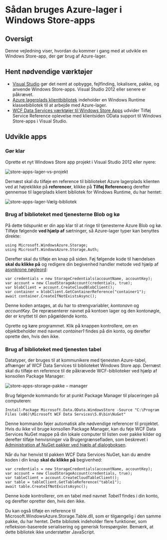 <properties
    pageTitle="Bruge Azure lagerplads i Windows Store-apps | Microsoft Azure"
    description="Lær at oprette en Windows Store-app, der bruger Azure Blob, kø, tabel eller fil lagerplads."
    services="storage"
    documentationCenter=""
    authors="tamram"
    manager="carmonm"
    editor="tysonn"/>

<tags
    ms.service="storage"
    ms.workload="storage"
    ms.tgt_pltfrm="mobile-windows-store"
    ms.devlang="dotnet"
    ms.topic="article"
    ms.date="10/18/2016"
    ms.author="tamram"/>
    
# <a name="how-to-use-azure-storage-in-windows-store-apps"></a>Sådan bruges Azure-lager i Windows Store-apps

## <a name="overview"></a>Oversigt

Denne vejledning viser, hvordan du kommer i gang med at udvikle en Windows Store-app, der gør brug af Azure-lager.

## <a name="download-required-tools"></a>Hent nødvendige værktøjer

- [Visual Studio](https://www.visualstudio.com/en-us/visual-studio-homepage-vs.aspx) gør det nemt at opbygge, fejlfinding, lokalisere, pakke, og anvende Windows Store-apps. Visual Studio 2012 eller senere er påkrævet.
- [Azure lagerplads klientbibliotek](https://www.nuget.org/packages/WindowsAzure.Storage) indeholder en Windows Runtime klassebibliotek til at arbejde med Azure-lager.
- [WCF Data Services værktøjer til Windows Store Apps](http://www.microsoft.com/download/details.aspx?id=30714) udvider Tilføj Service Reference oplevelse med klientsiden OData support til Windows Store-apps i Visual Studio.

## <a name="develop-apps"></a>Udvikle apps

### <a name="getting-ready"></a>Gør klar

Oprette et nyt Windows Store app projekt i Visual Studio 2012 eller nyere:

![store-apps-lager-vs-projekt][store-apps-storage-vs-project]

Dernæst skal du tilføje en reference til biblioteket Azure lagerplads klienten ved at højreklikke på **referencer**, klikke på **Tilføj Reference**og derefter gennemse til lagerplads klient bibliotek for Windows Runtime, du har hentet:

![store-apps-lager-Vælg-bibliotek][store-apps-storage-choose-library]

### <a name="using-the-library-with-the-blob-and-queue-services"></a>Brug af biblioteket med tjenesterne Blob og kø

På dette tidspunkt er din app klar til at ringe til tjenesterne Azure Blob og kø. Tilføje følgende **ved hjælp af** sætninger, så Azure-lager typer kan benyttes direkte:

    using Microsoft.WindowsAzure.Storage;
    using Microsoft.WindowsAzure.Storage.Auth;

Derefter skal du tilføje en knap på siden. Føj følgende kode til hændelsen **skal du klikke på** og redigere din begivenhed handler metode ved hjælp af [asynkrone nøgleord](http://msdn.microsoft.com/library/vstudio/hh156513.aspx):

    var credentials = new StorageCredentials(accountName, accountKey);
    var account = new CloudStorageAccount(credentials, true);
    var blobClient = account.CreateCloudBlobClient();
    var container = blobClient.GetContainerReference("container1");
    await container.CreateIfNotExistsAsync();

Denne koden antages, at du har to strengvariabler, *kontonavn* og *accountKey*. De repræsenterer navnet på kontoen lager og den kontonøgle, der er knyttet til den pågældende konto.

Oprette og køre programmet. Klik på knappen kontrollere, om en objektbeholder med navnet *container1* findes på din konto, og derefter oprette den, hvis den ikke.

### <a name="using-the-library-with-the-table-service"></a>Brug af biblioteket med tjenesten tabel

Datatyper, der bruges til at kommunikere med tjenesten Azure-tabel, afhænger af WCF Data Services til biblioteket Windows Store app. Dernæst skal du tilføje en reference til de påkrævede WCF-biblioteker ved hjælp af konsollen Package Manager:

![store-apps-storage-pakke – manager][store-apps-storage-package-manager]

Brug følgende kommando for at punkt Package Manager til placeringen på computeren:

    Install-Package Microsoft.Data.OData.WindowsStore -Source "C:\Program Files (x86)\Microsoft WCF Data Services\5.0\bin\NuGet"

Denne kommando føjer automatisk alle nødvendige referencer til projektet. Hvis du ikke vil bruge konsollen Package Manager, kan du føje WCF Data Services NuGet mappe på din lokale computer til listen over pakke kilder og derefter tilføje henvisninger via Brugergrænsefladen, som beskrevet i [Administration af NuGet pakker ved hjælp af dialogboksen](http://docs.nuget.org/docs/start-here/Managing-NuGet-Packages-Using-The-Dialog).

Når du har henvist til pakken WCF Data Services NuGet, kan du ændre koden i din knap **skal du klikke på** begivenhed:

    var credentials = new StorageCredentials(accountName, accountKey);
    var account = new CloudStorageAccount(credentials, true);
    var tableClient = account.CreateCloudTableClient();
    var table = tableClient.GetTableReference("table1");
    await table.CreateIfNotExistsAsync();

Denne kode kontrollerer, om en tabel med navnet *Tabel1* findes i din konto, og derefter opretter den, hvis den ikke.

Du kan også tilføje en reference til Microsoft.WindowsAzure.Storage.Table.dll, som er tilgængelig i den samme pakke, du har hentet. Dette bibliotek indeholder flere funktioner, som refleksion-baserede serialisering og generisk forespørgsler. Bemærk, at dette bibliotek ikke understøtter JavaScript.



[store-apps-storage-vs-project]: ./media/storage-use-store-apps/store-apps-storage-vs-project.png
[store-apps-storage-choose-library]: ./media/storage-use-store-apps/store-apps-storage-choose-library.png
[store-apps-storage-package-manager]: ./media/storage-use-store-apps/store-apps-storage-package-manager.png
